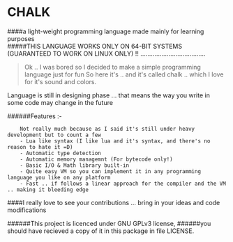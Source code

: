 CHALK
=====

####a light-weight programming language made mainly for learning purposes  
#####THIS LANGUAGE WORKS ONLY ON 64-BIT SYSTEMS (GUARANTEED TO WORK ON LINUX ONLY)  !!
.....................................



>Ok .. I was bored so I decided to make a simple programming language just for fun
>So here it's .. and it's called chalk .. which I love for it's sound and colors.

Language is still in designing phase ... that means the way you write in some code may change in the future 

######Features :-
```
	Not really much because as I said it's still under heavy development but to count a few
	- Lua like syntax (I like lua and it's syntax, and there's no reason to hate it =D)
	- Automatic type detection 
	- Automatic memory managemnt (For bytecode only!)
	- Basic I/O & Math library built-in
	- Quite easy VM so you can implement it in any programming language you like on any platform
	- Fast .. if follows a linear approach for the compiler and the VM .. making it bleeding edge
```
####I really love to see your contributions ... bring in your ideas and code modifications 

######This project is licenced under GNU GPLv3 license, 
######you should have recieved a copy of it in this package in file LICENSE.
